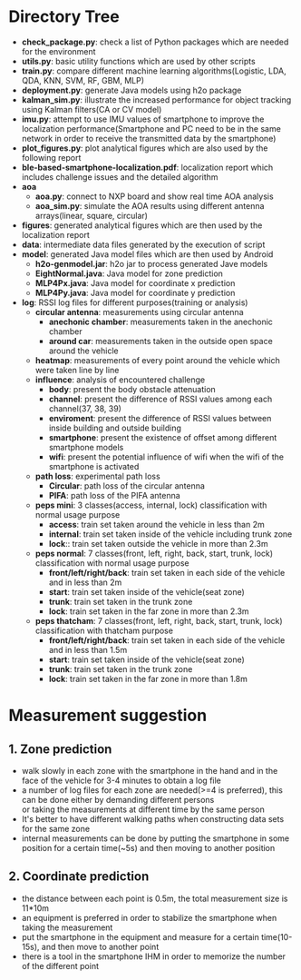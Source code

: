 # Directory Tree

* **check_package.py**: check a list of Python packages which are needed for the environment
* **utils.py**: basic utility functions which are used by other scripts
* **train.py**: compare different machine learning algorithms(Logistic, LDA, QDA, KNN, SVM, RF, GBM, MLP)
* **deployment.py**: generate Java models using h2o package
* **kalman_sim.py**: illustrate the increased performance for object tracking using Kalman filters(CA or CV model)
* **imu.py**: attempt to use IMU values of smartphone to improve the localization performance(Smartphone and PC need 
  to be in the same network in order to receive the transmitted data by the smartphone)
* **plot_figures.py**: plot analytical figures which are also used by the following report
* **ble-based-smartphone-localization.pdf**: localization report which includes challenge issues and the detailed algorithm
* **aoa**
  * **aoa.py**: connect to NXP board and show real time AOA analysis
  * **aoa_sim.py**: simulate the AOA results using different antenna arrays(linear, square, circular)
* **figures**: generated analytical figures which are then used by the localization report
* **data**: intermediate data files generated by the execution of script
* **model**: generated Java model files which are then used by Android
  * **h2o-genmodel.jar**: h2o jar to process generated Jave models
  * **EightNormal.java**: Java model for zone prediction
  * **MLP4Px.java**: Java model for coordinate x prediction
  * **MLP4Py.java**: Java model for coordinate y prediction
* **log**: RSSI log files for different purposes(training or analysis)
  * **circular antenna**: measurements using circular antenna
    * **anechonic chamber**: measurements taken in the anechonic chamber
    * **around car**: measurements taken in the outside open space around the vehicle
  * **heatmap**: measurements of every point around the vehicle which were taken line by line
  * **influence**: analysis of encountered challenge
    * **body**: present the body obstacle attenuation
    * **channel**: present the difference of RSSI values among each channel(37, 38, 39)
    * **enviroment**: present the difference of RSSI values between inside building and outside building
    * **smartphone**: present the existence of offset among different smartphone models
    * **wifi**: present the potential influence of wifi when the wifi of the smartphone is activated
  * **path loss**: experimental path loss
    * **Circular**: path loss of the circular antenna
    * **PIFA**: path loss of the PIFA antenna
  * **peps mini**: 3 classes(access, internal, lock) classification with normal usage purpose
    * **access**: train set taken around the vehicle in less than 2m
    * **internal**: train set taken inside of the vehicle including trunk zone
    * **lock**:: train set taken outside the vehicle in more than 2.3m
  * **peps normal**: 7 classes(front, left, right, back, start, trunk, lock) classification with normal usage purpose
    * **front/left/right/back**: train set taken in each side of the vehicle and in less than 2m
    * **start**: train set taken inside of the vehicle(seat zone)
    * **trunk**: train set taken in the trunk zone
    * **lock**: train set taken in the far zone in more than 2.3m
  * **peps thatcham**: 7 classes(front, left, right, back, start, trunk, lock) classification with thatcham purpose
    * **front/left/right/back**: train set taken in each side of the vehicle and in less than 1.5m
    * **start**: train set taken inside of the vehicle(seat zone)
    * **trunk**: train set taken in the trunk zone
    * **lock**: train set taken in the far zone in more than 1.8m

# Measurement suggestion

## 1. Zone prediction
* walk slowly in each zone with the smartphone in the hand and in the face of the vehicle for 3-4 minutes to obtain a log file
* a number of log files for each zone are needed(>=4 is preferred), this can be done either by demanding different persons  
  or taking the measurements at different time by the same person
* It's better to have different walking paths when constructing data sets for the same zone
* internal measurements can be done by putting the smartphone in some position for a certain time(~5s) and then moving to another
  position 
      
## 2. Coordinate prediction
* the distance between each point is 0.5m, the total measurement size is 11*10m 
* an equipment is preferred in order to stabilize the smartphone when taking the measurement 
* put the smartphone in the equipment and measure for a certain time(10-15s), and then move to another point
* there is a tool in the smartphone IHM in order to memorize the number of the different point